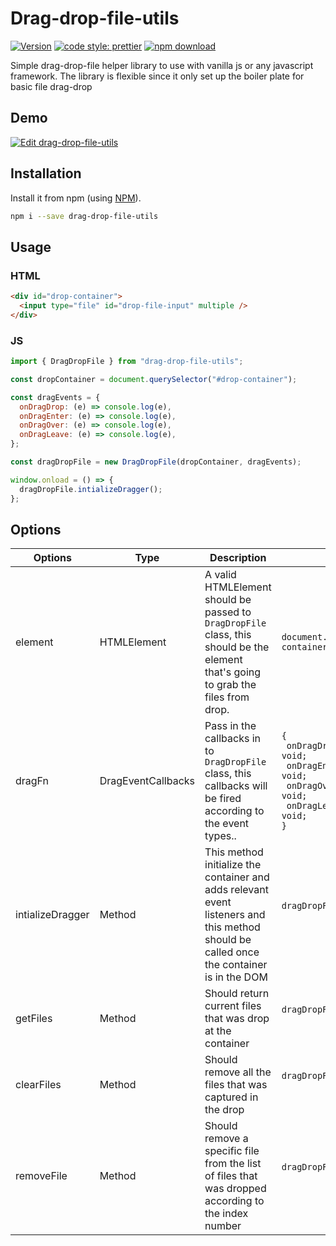 # Drag-drop-file-utils

[![Version](https://img.shields.io/npm/v/drag-drop-file-utils.svg)](https://www.npmjs.com/package/drag-drop-file-utils) [![code style: prettier](https://img.shields.io/badge/code_style-prettier-ff69b4.svg)](https://github.com/prettier/prettier) [![npm download][download-image]][download-url]

[download-image]: https://img.shields.io/npm/dm/drag-drop-file-utils.svg?style=flat-square
[download-url]: https://www.npmjs.com/package/drag-drop-file-utils

Simple drag-drop-file helper library to use with vanilla js or any javascript framework. The library is flexible since it only set up the boiler plate for basic file drag-drop

## Demo

[![Edit drag-drop-file-utils](https://codesandbox.io/static/img/play-codesandbox.svg)](https://codesandbox.io/s/quirky-liskov-vzvroi)

## Installation

Install it from npm (using [NPM](http://webpack.github.io/)).

```bash
npm i --save drag-drop-file-utils
```

## Usage

### HTML

```html
<div id="drop-container">
  <input type="file" id="drop-file-input" multiple />
</div>
```

### JS

```js
import { DragDropFile } from "drag-drop-file-utils";

const dropContainer = document.querySelector("#drop-container");

const dragEvents = {
  onDragDrop: (e) => console.log(e),
  onDragEnter: (e) => console.log(e),
  onDragOver: (e) => console.log(e),
  onDragLeave: (e) => console.log(e),
};

const dragDropFile = new DragDropFile(dropContainer, dragEvents);

window.onload = () => {
  dragDropFile.intializeDragger();
};
```

## Options

<table>
  <thead>
    <tr>
      <th>Options</th>
      <th>Type</th>
      <th>Description</th>
      <th>Example</th>
    </tr>
  </thead>
  <tbody>
    <tr>
      <td>element</td>
      <td>HTMLElement</td>
      <td> A valid HTMLElement should be passed to <code>DragDropFile</code> class, this should be the element that's going to grab the files from drop.</td>
      <td><code>document.querySelector("#drop-container")<code></td>
    </tr>
    <tr>
      <td>dragFn</td>
      <td>DragEventCallbacks</td>
      <td>Pass in the callbacks in to <code>DragDropFile</code> class, this callbacks will be fired according to the event types..</td>
      <td>
        <code>{ </br></code>
        <code> onDragDrop?: (e: DragEvent) => void; </br></code>
        <code> onDragEnter?: (e: DragEvent) => void; </br></code>
        <code> onDragOver?: (e: DragEvent) => void; </br></code>
        <code> onDragLeave?: (e: DragEvent) => void; </br></code>
        <code>} </br></code>
      </td>
    </tr>
     <tr>
      <td>intializeDragger</td>
      <td>Method</td>
      <td> This method initialize the container and adds relevant event listeners and this method should be called once the container is in the DOM</td>
      <td>
        <code>dragDropFile.intializeDragger(); <br/><code>
      </td>
    </tr>
    <tr>
      <td>getFiles</td>
      <td>Method</td>
      <td>Should return current files that was drop at the container</td>
      <td>
        <code>dragDropFile.getFiles(); <br/><code>
      </td>
    </tr>
    <tr>
      <td>clearFiles</td>
      <td>Method</td>
      <td>Should remove all the files that was captured in the drop</td>
      <td>
        <code>dragDropFile.clearFiles(); <br/><code>
      </td>
    </tr>
    <tr>
      <td>removeFile</td>
      <td>Method</td>
      <td>Should remove a specific file from the list of files that was dropped according to the index number</td>
      <td>
        <code>dragDropFile.removeFile(0); <br/><code>
      </td>
    </tr>
  </tbody>
</table>
